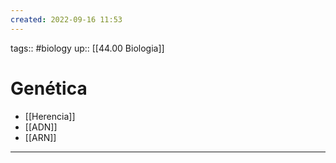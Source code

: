```yaml
---
created: 2022-09-16 11:53
---
```

tags:: #biology 
up:: [[44.00 Biologia]]
# Genética
- [[Herencia]]
- [[ADN]]
- [[ARN]]
___
